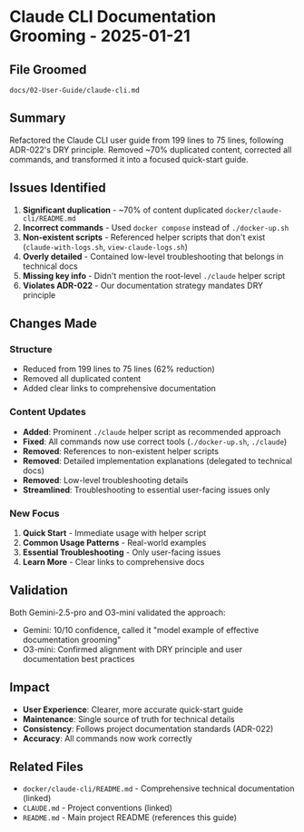 # Claude CLI Documentation Grooming - 2025-01-21

## File Groomed

`docs/02-User-Guide/claude-cli.md`

## Summary

Refactored the Claude CLI user guide from 199 lines to 75 lines, following ADR-022's DRY principle. Removed ~70% duplicated content, corrected all commands, and transformed it into a focused quick-start guide.

## Issues Identified

1. **Significant duplication** - ~70% of content duplicated `docker/claude-cli/README.md`
2. **Incorrect commands** - Used `docker compose` instead of `./docker-up.sh`
3. **Non-existent scripts** - Referenced helper scripts that don't exist (`claude-with-logs.sh`, `view-claude-logs.sh`)
4. **Overly detailed** - Contained low-level troubleshooting that belongs in technical docs
5. **Missing key info** - Didn't mention the root-level `./claude` helper script
6. **Violates ADR-022** - Our documentation strategy mandates DRY principle

## Changes Made

### Structure

- Reduced from 199 lines to 75 lines (62% reduction)
- Removed all duplicated content
- Added clear links to comprehensive documentation

### Content Updates

- **Added**: Prominent `./claude` helper script as recommended approach
- **Fixed**: All commands now use correct tools (`./docker-up.sh`, `./claude`)
- **Removed**: References to non-existent helper scripts
- **Removed**: Detailed implementation explanations (delegated to technical docs)
- **Removed**: Low-level troubleshooting details
- **Streamlined**: Troubleshooting to essential user-facing issues only

### New Focus

1. **Quick Start** - Immediate usage with helper script
2. **Common Usage Patterns** - Real-world examples
3. **Essential Troubleshooting** - Only user-facing issues
4. **Learn More** - Clear links to comprehensive docs

## Validation

Both Gemini-2.5-pro and O3-mini validated the approach:

- Gemini: 10/10 confidence, called it "model example of effective documentation grooming"
- O3-mini: Confirmed alignment with DRY principle and user documentation best practices

## Impact

- **User Experience**: Clearer, more accurate quick-start guide
- **Maintenance**: Single source of truth for technical details
- **Consistency**: Follows project documentation standards (ADR-022)
- **Accuracy**: All commands now work correctly

## Related Files

- `docker/claude-cli/README.md` - Comprehensive technical documentation (linked)
- `CLAUDE.md` - Project conventions (linked)
- `README.md` - Main project README (references this guide)
